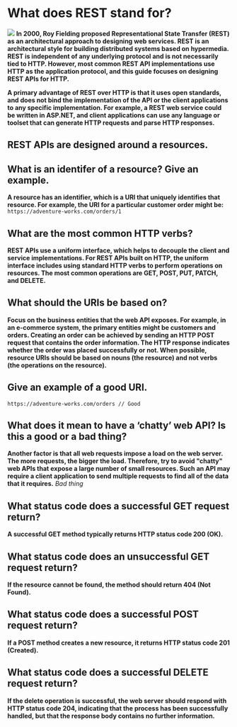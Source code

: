 # What does REST stand for?
![](https://images.slideplayer.com/20/6053440/slides/slide_3.jpg)
**In 2000, Roy Fielding proposed Representational State Transfer (REST) as an architectural approach to designing web services. REST is an architectural style for building distributed systems based on hypermedia. REST is independent of any underlying protocol and is not necessarily tied to HTTP. However, most common REST API implementations use HTTP as the application protocol, and this guide focuses on designing REST APIs for HTTP.**

**A primary advantage of REST over HTTP is that it uses open standards, and does not bind the implementation of the API or the client applications to any specific implementation. For example, a REST web service could be written in ASP.NET, and client applications can use any language or toolset that can generate HTTP requests and parse HTTP responses.**

## REST APIs are designed around a resources.

## What is an identifer of a resource? Give an example.
**A resource has an identifier, which is a URI that uniquely identifies that resource. For example, the URI for a particular customer order might be:**
```https://adventure-works.com/orders/1```

## What are the most common HTTP verbs?
**REST APIs use a uniform interface, which helps to decouple the client and service implementations. For REST APIs built on HTTP, the uniform interface includes using standard HTTP verbs to perform operations on resources. The most common operations are GET, POST, PUT, PATCH, and DELETE.**

## What should the URIs be based on?
**Focus on the business entities that the web API exposes. For example, in an e-commerce system, the primary entities might be customers and orders. Creating an order can be achieved by sending an HTTP POST request that contains the order information. The HTTP response indicates whether the order was placed successfully or not. When possible, resource URIs should be based on nouns (the resource) and not verbs (the operations on the resource).**

## Give an example of a good URI.
```https://adventure-works.com/orders // Good```

## What does it mean to have a ‘chatty’ web API? Is this a good or a bad thing? 
**Another factor is that all web requests impose a load on the web server. The more requests, the bigger the load. Therefore, try to avoid "chatty" web APIs that expose a large number of small resources. Such an API may require a client application to send multiple requests to find all of the data that it requires.**
*Bad thing*

## What status code does a successful GET request return?
**A successful GET method typically returns HTTP status code 200 (OK).**

## What status code does an unsuccessful GET request return?
**If the resource cannot be found, the method should return 404 (Not Found).**

## What status code does a successful POST request return?
**If a POST method creates a new resource, it returns HTTP status code 201 (Created).**

## What status code does a successful DELETE request return?
**If the delete operation is successful, the web server should respond with HTTP status code 204, indicating that the process has been successfully handled, but that the response body contains no further information.**